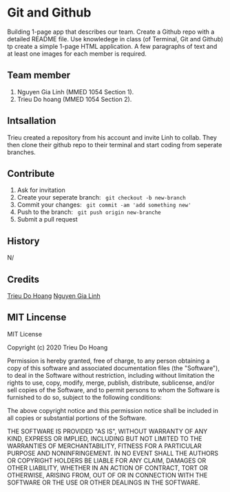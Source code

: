 # Git and Github

Building 1-page app that describes our team. Create a Github repo with a detailed README file. Use knowledege in class (of Terminal, Git and Github) tp create a simple 1-page HTML application. A few paragraphs of text and at least one images for each member is required.

## Team member

1. Nguyen Gia Linh (MMED 1054 Section 1).
2. Trieu Do hoang (MMED 1054 Section 2).

## Intsallation

Trieu created a repository from his account and invite Linh to collab. They then clone their github repo to their terminal and start coding from seperate branches.

## Contribute

1. Ask for invitation
2. Create your seperate branch: ` git checkout -b new-branch`
3. Commit your changes: ` git commit -am 'add something new'`
4. Push to the branch: ` git push origin new-branche`
5. Submit a pull request

## History

N/

## Credits

[Trieu Do Hoang](https://github.com/trieucool274)
[Nguyen Gia Linh](https://github.com/Ery205275)

## MIT Lincense
MIT License

Copyright (c) 2020 Trieu Do Hoang

Permission is hereby granted, free of charge, to any person obtaining a copy
of this software and associated documentation files (the "Software"), to deal
in the Software without restriction, including without limitation the rights
to use, copy, modify, merge, publish, distribute, sublicense, and/or sell
copies of the Software, and to permit persons to whom the Software is
furnished to do so, subject to the following conditions:

The above copyright notice and this permission notice shall be included in all
copies or substantial portions of the Software.

THE SOFTWARE IS PROVIDED "AS IS", WITHOUT WARRANTY OF ANY KIND, EXPRESS OR
IMPLIED, INCLUDING BUT NOT LIMITED TO THE WARRANTIES OF MERCHANTABILITY,
FITNESS FOR A PARTICULAR PURPOSE AND NONINFRINGEMENT. IN NO EVENT SHALL THE
AUTHORS OR COPYRIGHT HOLDERS BE LIABLE FOR ANY CLAIM, DAMAGES OR OTHER
LIABILITY, WHETHER IN AN ACTION OF CONTRACT, TORT OR OTHERWISE, ARISING FROM,
OUT OF OR IN CONNECTION WITH THE SOFTWARE OR THE USE OR OTHER DEALINGS IN THE
SOFTWARE.